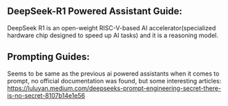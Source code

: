 ## DeepSeek-R1 Powered Assistant Guide:

DeepSeek R1 is an open-weight RISC-V-based AI accelerator(specialized hardware chip designed to speed up AI tasks) and it is a reasoning model.

## Prompting Guides:

Seems to be same as the previous ai powered assistants when it comes to prompt, no official documentation was found, but some interesting articles:
https://luluyan.medium.com/deepseeks-prompt-engineering-secret-there-is-no-secret-8107b14e1e56
